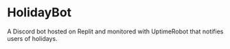 # HolidayBot
A Discord bot hosted on Replit and monitored with UptimeRobot that notifies users of holidays.

